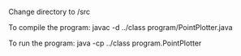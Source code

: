 Change directory to /src

To compile the program:
javac -d ../class program/PointPlotter.java

To run the program:
java -cp ../class program.PointPlotter
